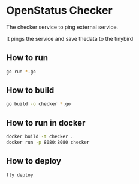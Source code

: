 # OpenStatus Checker

The checker service to ping external service.

It pings the service and save thedata to the tinybird

## How to run

```bash
go run *.go
```

## How to build

```bash
go build -o checker *.go
```

## How to run in docker

```bash
docker build -t checker .
docker run -p 8080:8080 checker
```

## How to deploy

```bash
fly deploy
```
